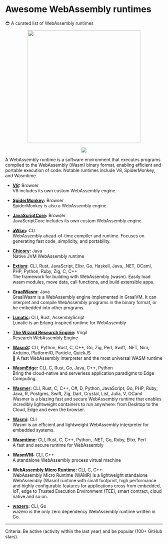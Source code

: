 <!-- <p align=right><sup align=right>Table of Contents button ↗️</sup></p> -->

# Awesome WebAssembly runtimes

😎 A curated list of WebAssembly runtimes

<p align=center>
  <img height=360 src="https://github.com/user-attachments/assets/cd412882-8e43-42c6-aa35-846743626937">
</p>

<p align=center>
  <a href="https://awesome.re/"><img valign=middle src="https://awesome.re/badge.svg"></a>
</p>

A WebAssembly runtime is a software environment that executes programs compiled to the WebAssembly (Wasm) binary format, enabling efficient and portable execution of code. Notable runtimes include V8, SpiderMonkey, and Wasmtime.

- **[V8](https://v8.dev/):** Browser \
    V8 includes its own custom WebAssembly engine.

- **[SpiderMonkey](https://spidermonkey.dev/):** Browser \
    SpiderMonkey is also a WebAssembly engine.

- **[JavaScriptCore](https://docs.webkit.org/Deep%20Dive/JSC/JavaScriptCore.html):** Browser \
    JavaScriptCore includes its own custom WebAssembly engine.

- **[aWsm](https://github.com/gwsystems/aWsm):** CLI \
    WebAssembly ahead-of-time compiler and runtime. Focuses on generating fast code, simplicity, and portability.

- **[Chicory](https://github.com/dylibso/chicory):** Java \
    Native JVM WebAssembly runtime

- **[Extism](https://extism.org/):** CLI, Rust, JavaScript, Elixr, Go, Haskell, Java, .NET, OCaml, PHP, Python, Ruby, Zig, C, C++ \
    The framework for building with WebAssembly (wasm). Easily load wasm modules, move data, call functions, and build extensible apps.

- **[GraalWasm](https://github.com/oracle/graal/tree/master/wasm):** Java \
    GraalWasm is a WebAssembly engine implemented in GraalVM. It can interpret and compile WebAssembly programs in the binary format, or be embedded into other programs.

- **[Lunatic](https://github.com/lunatic-solutions/lunatic):** CLI, Rust, AssemblyScript \
    Lunatic is an Erlang-inspired runtime for WebAssembly

- **[The Wizard Research Engine](https://github.com/titzer/wizard-engine):** Virgil \
    Research WebAssembly Engine

- **[Wasm3](https://github.com/wasm3/wasm3):** CLI, Python, Rust, C, C++, Go, Zig, Perl, Swift, .NET, Nim, Arduino, PlatformIO, Particle, QuickJS \
    🚀 A fast WebAssembly interpreter and the most universal WASM runtime

- **[WasmEdge](https://wasmedge.org/):** CLI, C, Rust, Go, Java, C++, Python \
    Bring the cloud-native and serverless application paradigms to Edge Computing.

- **[Wasmer](https://github.com/wasmerio/wasmer):** CLI, Rust, C, C++, C#, D, Python, JavaScript, Go, PHP, Ruby, Java, R, Postgres, Swift, Zig, Dart, Crystal, List, Julia, V, OCaml \
    Wasmer is a blazing fast and secure WebAssembly runtime that enables incredibly lightweight containers to run anywhere: from Desktop to the Cloud, Edge and even the browser.

- **[Wasmi](https://github.com/paritytech/wasmi):** CLI \
    Wasmi is an efficient and lightweight WebAssembly interpreter for embedded systems.

- **[Wasmtime](https://github.com/bytecodealliance/wasmtime):** CLI, Rust, C, C++, Python, .NET, Go, Ruby, Elixr, Perl \
    A fast and secure runtime for WebAssembly

- **[WasmVM](https://github.com/WasmVM/WasmVM):** CLI, C++ \
    A standalone WebAssembly process virtual machine

- **[WebAssembly Micro Runtime](https://github.com/bytecodealliance/wasm-micro-runtime):** CLI, C, C++ \
    WebAssembly Micro Runtime (WAMR) is a lightweight standalone WebAssembly (Wasm) runtime with small footprint, high performance and highly configurable features for applications cross from embedded, IoT, edge to Trusted Execution Environment (TEE), smart contract, cloud native and so on.

- **[wazero](https://wazero.io/):** CLI, Go \
    wazero is the only zero dependency WebAssembly runtime written in Go.

---

Criteria: Be active (activity within the last year) and be popular (100+ GitHub stars).

